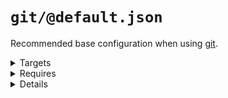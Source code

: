 # `git/@default.json`

Recommended base configuration when using [git](https://en.wikipedia.org/wiki/Git).

<!---0--><details>
<!---0--><summary>Targets</summary>

```
project
└── .gitignore
```

<!---0--></details>

<!---0--><details>
<!---0--><summary>Requires</summary>

- `git`

<!---0--></details>

<!---0--><details>
<!---0--><summary>Details</summary>

## git/gitignore

_Updating `.gitignore` using `merge-top`._

- Inject recommended entries into [gitignore file](https://help.github.com/en/articles/ignoring-files).
- Default ignores for JetBrains IDE.
- Default ignores for OSX
- Default ignores for NodeJs

<!---1--><details>
<!---1--><summary>Targets</summary>

```
project
└── .gitignore
```

<!---1--></details>

<!---1--><details>
<!---1--><summary>Requires</summary>

- `git`

<!---1--></details>

</details>

